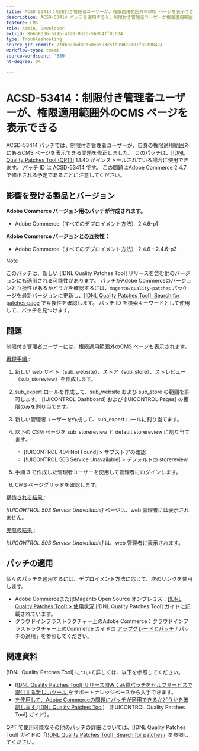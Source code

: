 ```yaml
---
title: ACSD-53414：制限付き管理者ユーザーが、権限適用範囲外のCMS ページを表示できる
description: ACSD-53414 パッチを適用すると、制限付き管理者ユーザーが権限適用範囲外のCMS ページを表示できるAdobe Commerceの問題を修正できます。
feature: CMS
role: Admin, Developer
exl-id: 86658336-679b-4fe0-9d26-56064ff0c604
type: Troubleshooting
source-git-commit: 7fdb02a6d89d50ea593c5fd99d78101f89198424
workflow-type: tm+mt
source-wordcount: '389'
ht-degree: 0%

---
```


# ACSD-53414：制限付き管理者ユーザーが、権限適用範囲外のCMS ページを表示できる

ACSD-53414 パッチでは、制限付き管理者ユーザーが、自身の権限適用範囲外にあるCMS ページを表示できる問題を修正しました。 このパッチは、[[!DNL Quality Patches Tool (QPT)]](https://experienceleague.adobe.com/ja/docs/commerce-operations/tools/quality-patches-tool/quality-patches-tool-to-self-serve-quality-patches) 1.1.40 がインストールされている場合に使用できます。 パッチ ID は ACSD-53414 です。 この問題はAdobe Commerce 2.4.7 で修正される予定であることに注意してください。

## 影響を受ける製品とバージョン

**Adobe Commerce バージョン用のパッチが作成されます。**

* Adobe Commerce（すべてのデプロイメント方法） 2.4.6-p1

**Adobe Commerce バージョンとの互換性：**

* Adobe Commerce（すべてのデプロイメント方法） 2.4.6 - 2.4.6-p3

>[!NOTE]
>
>このパッチは、新しい [!DNL Quality Patches Tool] リリースを含む他のバージョンにも適用される可能性があります。 パッチがAdobe Commerceのバージョンと互換性があるかどうかを確認するには、`magento/quality-patches` パッケージを最新バージョンに更新し、[[!DNL Quality Patches Tool]: Search for patches page](https://experienceleague.adobe.com/tools/commerce-quality-patches/index.html?lang=ja) で互換性を確認します。 パッチ ID を検索キーワードとして使用して、パッチを見つけます。

## 問題

制限付き管理者ユーザーには、権限適用範囲外のCMS ページも表示されます。

<u> 再現手順 </u>:

1. 新しい web サイト（sub_website）、ストア（sub_store）、ストレビュー（sub_storeview）を作成します。
1. sub_expert ロールを作成して、sub_website および sub_store の範囲を許可します。 [!UICONTROL Dashboard] および [!UICONTROL Pages] の権限のみを割り当てます。
1. 新しい管理者ユーザーを作成して、sub_expert ロールに割り当てます。
1. 以下の CSM ページを sub_storereview と default storereview に割り当てます。

   * [!UICONTROL 404 Not Found] > サブストアの確認
   * [!UICONTROL 503 Service Unavailable] > デフォルトの storereview

1. 手順 3 で作成した管理者ユーザーを使用して管理者にログインします。
1. CMS ページグリッドを確認します。

<u> 期待される結果 </u>:

*[!UICONTROL 503 Service Unavailable]* ページは、web 管理者には表示されません。

<u> 実際の結果 </u>:

*[!UICONTROL 503 Service Unavailable]* は、web 管理者に表示されます。

## パッチの適用

個々のパッチを適用するには、デプロイメント方法に応じて、次のリンクを使用します。

* Adobe CommerceまたはMagento Open Source オンプレミス：[[!DNL Quality Patches Tool] > 使用状況 ](/help/tools/quality-patches-tool/usage.md) [!DNL Quality Patches Tool] ガイドに記載されています。
* クラウドインフラストラクチャー上のAdobe Commerce：クラウドインフラストラクチャー上のCommerce ガイドの [ アップグレードとパッチ ](https://experienceleague.adobe.com/docs/commerce-cloud-service/user-guide/develop/upgrade/apply-patches.html?lang=ja)/ パッチの適用」を参照してください。

## 関連資料

[!DNL Quality Patches Tool] について詳しくは、以下を参照してください。

* [[!DNL Quality Patches Tool]  リリース済み：品質パッチをセルフサービスで提供する新しいツール ](https://experienceleague.adobe.com/ja/docs/commerce-operations/tools/quality-patches-tool/quality-patches-tool-to-self-serve-quality-patches) をサポートナレッジベースから入手できます。
* [ を使用して、Adobe Commerceの問題にパッチが適用できるかどうかを確認します  [!DNL Quality Patches Tool]](/help/tools/quality-patches-tool/patches-available-in-qpt/check-patch-for-magento-issue-with-magento-quality-patches.md) （[!UICONTROL Quality Patches Tool] ガイド）。


QPT で使用可能なその他のパッチの詳細については、[!DNL Quality Patches Tool] ガイドの「[[!DNL Quality Patches Tool]: Search for patches](https://experienceleague.adobe.com/tools/commerce-quality-patches/index.html?lang=ja)」を参照してください。
